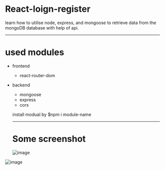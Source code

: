 # React-loign-register

learn how to utilise node, express, and mongoose to retrieve 
data from the mongoDB database with help of api.

---
# used modules
- frontend
  - react-router-dom
- backend
  - mongoose
  - express
  - cors
  
  install modual by $npm i module-name
  
  ---
  # Some screenshot
  ![image](https://user-images.githubusercontent.com/81921291/209957805-beaaf45d-7964-472f-b6a0-07d2f873e67f.png)

![image](https://user-images.githubusercontent.com/81921291/209957835-0a0e5d3b-a98e-4f79-951c-26a6751c6887.png)

